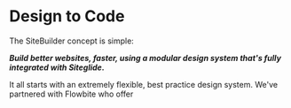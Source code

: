 # Design to Code

The SiteBuilder concept is simple:&#x20;

_**Build better websites, faster, using a modular design system that's fully integrated with Siteglide.**_

It all starts with an extremely flexible, best practice design system. We've partnered with Flowbite who offer&#x20;
